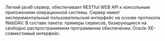Легкий java6 сервер, обеспечивает RESTful WEB API к консольным приложениям операционной системы. Сервер имеет экспериментальный пользовательский интерфейс на основе протокола WebDAV. В составе пакета:
примеры сервисов, базирующиеся на свободно распространяемом программном обеспечении;
Oracle-XE-совместимый интерфейс.
